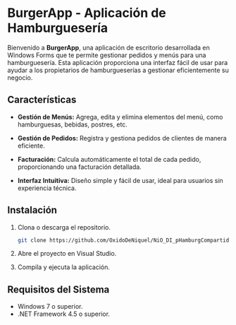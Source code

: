# BurgerApp - Aplicación de Hamburguesería

Bienvenido a **BurgerApp**, una aplicación de escritorio desarrollada en Windows Forms que te permite gestionar pedidos y menús para una hamburguesería. Esta aplicación proporciona una interfaz fácil de usar para ayudar a los propietarios de hamburgueserías a gestionar eficientemente su negocio.

## Características

- **Gestión de Menús:** Agrega, edita y elimina elementos del menú, como hamburguesas, bebidas, postres, etc.

- **Gestión de Pedidos:** Registra y gestiona pedidos de clientes de manera eficiente.

- **Facturación:** Calcula automáticamente el total de cada pedido, proporcionando una facturación detallada.

- **Interfaz Intuitiva:** Diseño simple y fácil de usar, ideal para usuarios sin experiencia técnica.

## Instalación

1. Clona o descarga el repositorio.

    ```bash
    git clone https://github.com/OxidoDeNiquel/NiO_DI_pHamburgCompartida.git
    ```

2. Abre el proyecto en Visual Studio.

3. Compila y ejecuta la aplicación.

## Requisitos del Sistema

- Windows 7 o superior.
- .NET Framework 4.5 o superior.

